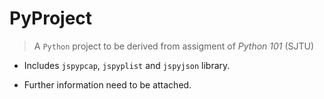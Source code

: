 # PyProject

 > A `Python` project to be derived from assigment of *Python 101* (SJTU)

 - Includes `jspypcap`, `jspyplist` and `jspyjson` library.

 - Further information need to be attached.
